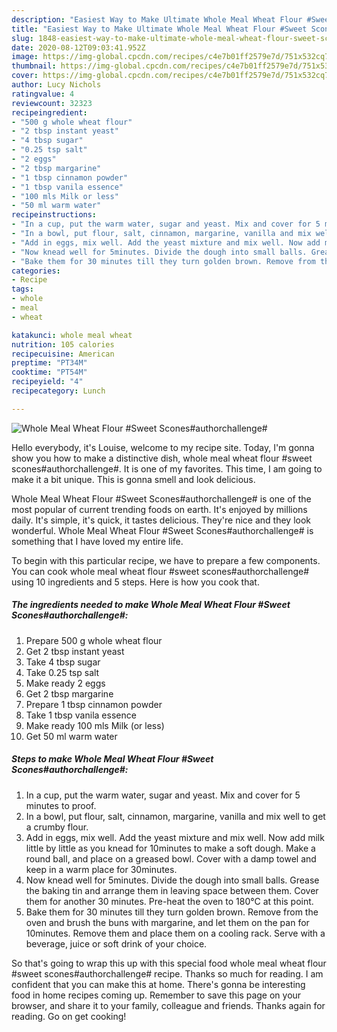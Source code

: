 ```yaml
---
description: "Easiest Way to Make Ultimate Whole Meal Wheat Flour #Sweet Scones#authorchallenge#"
title: "Easiest Way to Make Ultimate Whole Meal Wheat Flour #Sweet Scones#authorchallenge#"
slug: 1848-easiest-way-to-make-ultimate-whole-meal-wheat-flour-sweet-sconesauthorchallenge
date: 2020-08-12T09:03:41.952Z
image: https://img-global.cpcdn.com/recipes/c4e7b01ff2579e7d/751x532cq70/whole-meal-wheat-flour-sweet-sconesauthorchallenge-recipe-main-photo.jpg
thumbnail: https://img-global.cpcdn.com/recipes/c4e7b01ff2579e7d/751x532cq70/whole-meal-wheat-flour-sweet-sconesauthorchallenge-recipe-main-photo.jpg
cover: https://img-global.cpcdn.com/recipes/c4e7b01ff2579e7d/751x532cq70/whole-meal-wheat-flour-sweet-sconesauthorchallenge-recipe-main-photo.jpg
author: Lucy Nichols
ratingvalue: 4
reviewcount: 32323
recipeingredient:
- "500 g whole wheat flour"
- "2 tbsp instant yeast"
- "4 tbsp sugar"
- "0.25 tsp salt"
- "2 eggs"
- "2 tbsp margarine"
- "1 tbsp cinnamon powder"
- "1 tbsp vanila essence"
- "100 mls Milk or less"
- "50 ml warm water"
recipeinstructions:
- "In a cup, put the warm water, sugar and yeast. Mix and cover for 5 minutes to proof."
- "In a bowl, put flour, salt, cinnamon, margarine, vanilla and mix well to get a crumby flour."
- "Add in eggs, mix well. Add the yeast mixture and mix well. Now add milk little by little as you knead for 10minutes to make a soft dough. Make a round ball, and place on a greased bowl. Cover with a damp towel and keep in a warm place for 30minutes."
- "Now knead well for 5minutes. Divide the dough into small balls. Grease the baking tin and arrange them in leaving space between them. Cover them for another 30 minutes. Pre-heat the oven to 180°C at this point."
- "Bake them for 30 minutes till they turn golden brown. Remove from the oven and brush the buns with margarine, and let them on the pan for 10minutes. Remove them and place them on a cooling rack. Serve with a beverage, juice or soft drink of your choice."
categories:
- Recipe
tags:
- whole
- meal
- wheat

katakunci: whole meal wheat 
nutrition: 105 calories
recipecuisine: American
preptime: "PT34M"
cooktime: "PT54M"
recipeyield: "4"
recipecategory: Lunch

---
```



![Whole Meal Wheat Flour #Sweet Scones#authorchallenge#](https://img-global.cpcdn.com/recipes/c4e7b01ff2579e7d/751x532cq70/whole-meal-wheat-flour-sweet-sconesauthorchallenge-recipe-main-photo.jpg)

Hello everybody, it's Louise, welcome to my recipe site. Today, I'm gonna show you how to make a distinctive dish, whole meal wheat flour #sweet scones#authorchallenge#. It is one of my favorites. This time, I am going to make it a bit unique. This is gonna smell and look delicious.



Whole Meal Wheat Flour #Sweet Scones#authorchallenge# is one of the most popular of current trending foods on earth. It's enjoyed by millions daily. It's simple, it's quick, it tastes delicious. They're nice and they look wonderful. Whole Meal Wheat Flour #Sweet Scones#authorchallenge# is something that I have loved my entire life.


To begin with this particular recipe, we have to prepare a few components. You can cook whole meal wheat flour #sweet scones#authorchallenge# using 10 ingredients and 5 steps. Here is how you cook that.

<!--inarticleads1-->

##### The ingredients needed to make Whole Meal Wheat Flour #Sweet Scones#authorchallenge#:

1. Prepare 500 g whole wheat flour
1. Get 2 tbsp instant yeast
1. Take 4 tbsp sugar
1. Take 0.25 tsp salt
1. Make ready 2 eggs
1. Get 2 tbsp margarine
1. Prepare 1 tbsp cinnamon powder
1. Take 1 tbsp vanila essence
1. Make ready 100 mls Milk (or less)
1. Get 50 ml warm water




<!--inarticleads2-->

##### Steps to make Whole Meal Wheat Flour #Sweet Scones#authorchallenge#:

1. In a cup, put the warm water, sugar and yeast. Mix and cover for 5 minutes to proof.
1. In a bowl, put flour, salt, cinnamon, margarine, vanilla and mix well to get a crumby flour.
1. Add in eggs, mix well. Add the yeast mixture and mix well. Now add milk little by little as you knead for 10minutes to make a soft dough. Make a round ball, and place on a greased bowl. Cover with a damp towel and keep in a warm place for 30minutes.
1. Now knead well for 5minutes. Divide the dough into small balls. Grease the baking tin and arrange them in leaving space between them. Cover them for another 30 minutes. Pre-heat the oven to 180°C at this point.
1. Bake them for 30 minutes till they turn golden brown. Remove from the oven and brush the buns with margarine, and let them on the pan for 10minutes. Remove them and place them on a cooling rack. Serve with a beverage, juice or soft drink of your choice.




So that's going to wrap this up with this special food whole meal wheat flour #sweet scones#authorchallenge# recipe. Thanks so much for reading. I am confident that you can make this at home. There's gonna be interesting food in home recipes coming up. Remember to save this page on your browser, and share it to your family, colleague and friends. Thanks again for reading. Go on get cooking!
